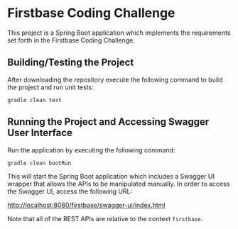 # Firstbase Coding Challenge
This project is a Spring Boot application which implements the requirements set forth in the Firstbase Coding Challenge.

## Building/Testing the Project
After downloading the repository execute the following command to build the project and run unit tests:

```
gradle clean test
```

## Running the Project and Accessing Swagger User Interface
Run the application by executing the following command:

```
gradle clean bootRun
```

This will start the Spring Boot application which includes a Swagger UI wrapper that allows the APIs to be manipulated manually. In order to access the Swagger UI, access the following URL:

[http://localhost:8080/firstbase/swagger-ui/index.html](http://localhost:8080/firstbase/swagger-ui/index.html)

Note that all of the REST APIs are relative to the context `firstbase`.